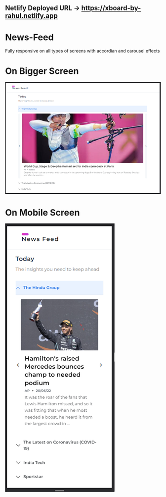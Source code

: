 ## Netlify Deployed URL -> https://xboard-by-rahul.netlify.app

# News-Feed

Fully responsive on all types of screens with accordian and carousel effects

# On Bigger Screen

![image description](design/big-display.PNG)

# On Mobile Screen

![image description](design/mobile-display.PNG)
